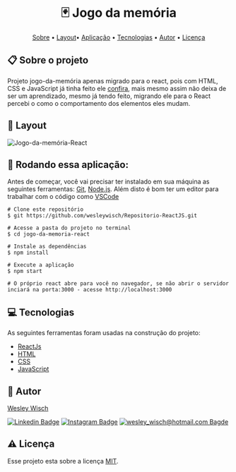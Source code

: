 <h1  align="center"> 🃏 Jogo da memória</h1>

<p  align="center"> <a  href="#sobre">Sobre</a> • <a  href="#layout">Layout</a>• <a  href="#aplicacao">Aplicação</a> • <a  href="#techs">Tecnologias</a> • <a  href="#autor">Autor</a> • <a  href="#licenca">Licença</a> </p>


<h2  id="sobre"> 📋 Sobre o projeto</h2>

Projeto jogo-da-memória apenas migrado para o react, pois com HTML, CSS e JavaScript já tinha feito ele [confira](https://github.com/wesleywisch/Repositorio-HTML-CSS-JavaScript/tree/main/JavaScript/Projetos/Jogo-da-mem%C3%B3ria), mais mesmo assim não deixa de ser um aprendizado, mesmo já tendo feito, migrando ele para o React percebi o como o comportamento dos elementos eles mudam.


<h2  id="layout"> 🎨 Layout </h2>

![Jogo-da-memória-React](https://user-images.githubusercontent.com/79159487/122588221-d2e08500-d02c-11eb-9b6f-7dc960c8025a.gif)



<h2 id="aplicacao"> 🎲  Rodando essa aplicação: </h2>

Antes de começar, você vai precisar ter instalado em sua máquina as seguintes ferramentas:  [Git](https://git-scm.com/),  [Node.js](https://nodejs.org/en/). Além disto é bom ter um editor para trabalhar com o código como  [VSCode](https://code.visualstudio.com/)

```
# Clone este repositório
$ git https://github.com/wesleywisch/Repositorio-ReactJS.git

# Acesse a pasta do projeto no terminal
$ cd jogo-da-memoria-react

# Instale as dependências
$ npm install

# Execute a aplicação
$ npm start

# O próprio react abre para você no navegador, se não abrir o servidor inciará na porta:3000 - acesse http://localhost:3000
```


<h2  id="techs"> 💻 Tecnologias</h2>

As seguintes ferramentas foram usadas na construção do projeto:

- [ReactJs]()
- [HTML]()
- [CSS]()
- [JavaScript]()

<h2  id="autor"> 🦸 Autor</h2>

[Wesley Wisch](https://www.linkedin.com/in/wesley-wisch)

[![Linkedin Badge](https://img.shields.io/badge/-LinkedIn-blue?style=flat-square-border&logo=Linkedin&logoColor=white&link=https://www.linkedin.com/in/wesley-wisch/)](https://www.linkedin.com/in/wesley-wisch) [![Instagram Badge](https://img.shields.io/badge/-Instagram-CC0000?style=flat-square-border&logo=Instagram&logoColor=white&link=https://www.instagram.com/wesley_wisch/)](https://www.instagram.com/wesley_wisch/) [![wesley_wisch@hotmail.com Bagde](https://img.shields.io/badge/wesley_wisch-2e7eea?style=flat-square-border&logo=microsoft-outlook&logoColor=white)](mailto:wesley_wisch@hotmail.com)

<h2  id="licenca"> ⚠️ Licença</h2>

Esse projeto esta sobre a licença [MIT](https://github.com/wesleywisch/Repositorio-ReactJS/blob/main/LICENSE).